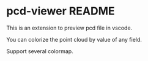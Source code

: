 # pcd-viewer README

This is an extension to preview pcd file in vscode.

You can colorize the point cloud by value of any field.

Support several colormap.
